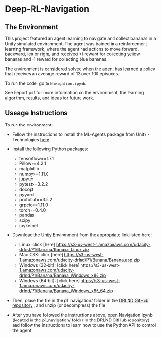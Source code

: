 # Deep-RL-Navigation

## The Environment
This project featured an agent learning to navigate and collect bananas in a Unity simulated environment. The agent was trained in a reinforcement learning framework, where the agent had actions to move forward, backward, left or right, and received +1 reward for collecting yellow bananas and -1 reward for collecting blue bananas.

The environment is considered solved when the agent has learned a policy that receives an average reward of 13 over 100 episodes.

To run the code, go to `Navigation.ipynb`.

See Report.pdf for more information on the environment, the learning algorithm, results, and ideas for future work.

## Useage Instructions
To run the environment:

* Follow the instructions to install the ML-Agents package from Unity - Technologies [here](https://github.com/Unity-Technologies/ml-agents/blob/master/docs/Installation.md)

* Install the following Python packages:
  * tensorflow==1.7.1
  * Pillow>=4.2.1
  * matplotlib
  * numpy>=1.11.0
  * jupyter
  * pytest>=3.2.2
  * docopt
  * pyyaml
  * protobuf==3.5.2
  * grpcio==1.11.0
  * torch==0.4.0
  * pandas
  * scipy
  * ipykernel

* Download the Unity Environment from the appropriate link listed here:
  * Linux: click [here] https://s3-us-west-1.amazonaws.com/udacity-drlnd/P1/Banana/Banana_Linux.zip
  * Mac OSX: click [here] https://s3-us-west-1.amazonaws.com/udacity-drlnd/P1/Banana/Banana.app.zip
  * Windows (32-bit): [click here] https://s3-us-west-1.amazonaws.com/udacity-drlnd/P1/Banana/Banana_Windows_x86.zip
  * Windows (64-bit): [click here] https://s3-us-west-1.amazonaws.com/udacity-drlnd/P1/Banana/Banana_Windows_x86_64.zip
  
* Then, place the file in the p1_navigation/ folder in the [DRLND GitHub repository](https://github.com/udacity/deep-reinforcement-learning#dependencies) , and unzip (or decompress) the file

* After you have followed the instructions above, open Navigation.ipynb (located in the p1_navigation/ folder in the DRLND GitHub repository) and follow the instructions to learn how to use the Python API to control the agent.

